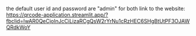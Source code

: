 the default user id and password are "admin" for both
link to the website: https://qrcode-application.streamlit.app/?fbclid=IwAR0QeCjoInJcCiLizaRCgQsW2rYrNu1cRzHEC6SHgBtUtPF3OJAWQRdkWoY
